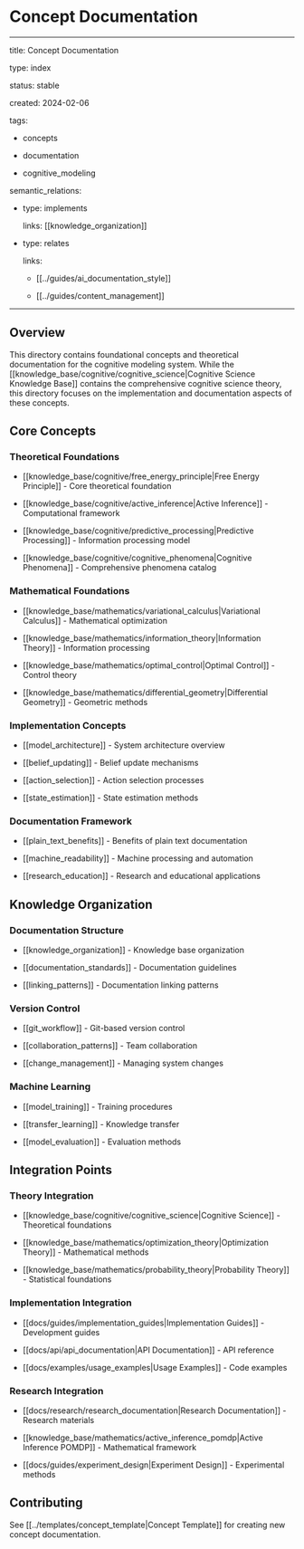 # Concept Documentation

---

title: Concept Documentation

type: index

status: stable

created: 2024-02-06

tags:

  - concepts

  - documentation

  - cognitive_modeling

semantic_relations:

  - type: implements

    links: [[knowledge_organization]]

  - type: relates

    links:

      - [[../guides/ai_documentation_style]]

      - [[../guides/content_management]]

---

## Overview

This directory contains foundational concepts and theoretical documentation for the cognitive modeling system. While the [[knowledge_base/cognitive/cognitive_science|Cognitive Science Knowledge Base]] contains the comprehensive cognitive science theory, this directory focuses on the implementation and documentation aspects of these concepts.

## Core Concepts

### Theoretical Foundations

- [[knowledge_base/cognitive/free_energy_principle|Free Energy Principle]] - Core theoretical foundation

- [[knowledge_base/cognitive/active_inference|Active Inference]] - Computational framework

- [[knowledge_base/cognitive/predictive_processing|Predictive Processing]] - Information processing model

- [[knowledge_base/cognitive/cognitive_phenomena|Cognitive Phenomena]] - Comprehensive phenomena catalog

### Mathematical Foundations

- [[knowledge_base/mathematics/variational_calculus|Variational Calculus]] - Mathematical optimization

- [[knowledge_base/mathematics/information_theory|Information Theory]] - Information processing

- [[knowledge_base/mathematics/optimal_control|Optimal Control]] - Control theory

- [[knowledge_base/mathematics/differential_geometry|Differential Geometry]] - Geometric methods

### Implementation Concepts

- [[model_architecture]] - System architecture overview

- [[belief_updating]] - Belief update mechanisms

- [[action_selection]] - Action selection processes

- [[state_estimation]] - State estimation methods

### Documentation Framework

- [[plain_text_benefits]] - Benefits of plain text documentation

- [[machine_readability]] - Machine processing and automation

- [[research_education]] - Research and educational applications

## Knowledge Organization

### Documentation Structure

- [[knowledge_organization]] - Knowledge base organization

- [[documentation_standards]] - Documentation guidelines

- [[linking_patterns]] - Documentation linking patterns

### Version Control

- [[git_workflow]] - Git-based version control

- [[collaboration_patterns]] - Team collaboration

- [[change_management]] - Managing system changes

### Machine Learning

- [[model_training]] - Training procedures

- [[transfer_learning]] - Knowledge transfer

- [[model_evaluation]] - Evaluation methods

## Integration Points

### Theory Integration

- [[knowledge_base/cognitive/cognitive_science|Cognitive Science]] - Theoretical foundations

- [[knowledge_base/mathematics/optimization_theory|Optimization Theory]] - Mathematical methods

- [[knowledge_base/mathematics/probability_theory|Probability Theory]] - Statistical foundations

### Implementation Integration

- [[docs/guides/implementation_guides|Implementation Guides]] - Development guides

- [[docs/api/api_documentation|API Documentation]] - API reference

- [[docs/examples/usage_examples|Usage Examples]] - Code examples

### Research Integration

- [[docs/research/research_documentation|Research Documentation]] - Research materials

- [[knowledge_base/mathematics/active_inference_pomdp|Active Inference POMDP]] - Mathematical framework

- [[docs/guides/experiment_design|Experiment Design]] - Experimental methods

## Contributing

See [[../templates/concept_template|Concept Template]] for creating new concept documentation.

